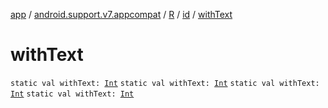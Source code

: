 [app](../../../index.md) / [android.support.v7.appcompat](../../index.md) / [R](../index.md) / [id](index.md) / [withText](.)

# withText

`static val withText: `[`Int`](https://kotlinlang.org/api/latest/jvm/stdlib/kotlin/-int/index.html)
`static val withText: `[`Int`](https://kotlinlang.org/api/latest/jvm/stdlib/kotlin/-int/index.html)
`static val withText: `[`Int`](https://kotlinlang.org/api/latest/jvm/stdlib/kotlin/-int/index.html)
`static val withText: `[`Int`](https://kotlinlang.org/api/latest/jvm/stdlib/kotlin/-int/index.html)